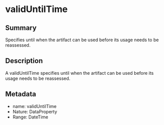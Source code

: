 <!-- Automatically generated by spec-parser v2.0.0 on 2024-01-08T22:20:56.273795+00:00 -->
<!-- SPDX-License-Identifier: Community-Spec-1.0 -->

# validUntilTime

## Summary

Specifies until when the artifact can be used before its usage needs to be reassessed.


## Description

A validUntilTime specifies until when the artifact can be used before its usage needs to be reassessed.


## Metadata

- name: validUntilTime
- Nature: DataProperty
- Range: DateTime




